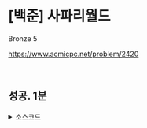 # [백준] 사파리월드

Bronze 5

https://www.acmicpc.net/problem/2420

<br>

## 성공. 1분

<details><summary> 소스코드 </summary>

```java
import java.io.*;
import java.util.*;

public class Main {
    public void solution() throws Exception {
        BufferedReader br = new BufferedReader(new InputStreamReader(System.in));
        BufferedWriter bw = new BufferedWriter(new OutputStreamWriter(System.out));

        StringTokenizer st = new StringTokenizer(br.readLine());
        long N = Long.parseLong(st.nextToken());
        long M = Long.parseLong(st.nextToken());

        System.out.println(Math.abs(N - M));

        br.close();
        bw.close();
    }

    public static void main(String[] args) throws Exception {
        new Main().solution();
    }
}

```

</details>